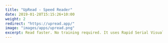 ```yaml
---
title: "UpRead - Speed Reader"
date: 2019-01-28T15:15:26+10:00
weight: 2
redirect: "https://upread.app/"
image: "images/apps/upread.png"
excerpt: Read faster. No training required. It uses Rapid Serial Visual Presentatioon of words to make reading smarter.
---
```


